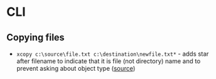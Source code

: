 
CLI
===

Copying files
-------------

- `xcopy c:\source\file.txt c:\destination\newfile.txt*` - adds star after filename to indicate that it is file (not directory) name 
and to prevent asking about object type ([source](http://stackoverflow.com/questions/4283312/batch-file-asks-for-file-or-folder))
